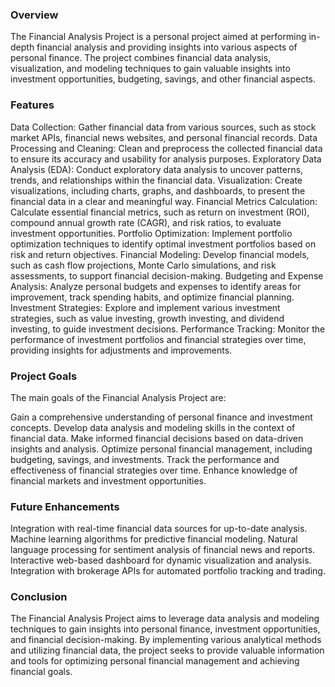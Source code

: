 ### Overview
The Financial Analysis Project is a personal project aimed at performing in-depth financial analysis and providing insights into various aspects of personal finance. The project combines financial data analysis, visualization, and modeling techniques to gain valuable insights into investment opportunities, budgeting, savings, and other financial aspects.

### Features
Data Collection: Gather financial data from various sources, such as stock market APIs, financial news websites, and personal financial records.
Data Processing and Cleaning: Clean and preprocess the collected financial data to ensure its accuracy and usability for analysis purposes.
Exploratory Data Analysis (EDA): Conduct exploratory data analysis to uncover patterns, trends, and relationships within the financial data.
Visualization: Create visualizations, including charts, graphs, and dashboards, to present the financial data in a clear and meaningful way.
Financial Metrics Calculation: Calculate essential financial metrics, such as return on investment (ROI), compound annual growth rate (CAGR), and risk ratios, to evaluate investment opportunities.
Portfolio Optimization: Implement portfolio optimization techniques to identify optimal investment portfolios based on risk and return objectives.
Financial Modeling: Develop financial models, such as cash flow projections, Monte Carlo simulations, and risk assessments, to support financial decision-making.
Budgeting and Expense Analysis: Analyze personal budgets and expenses to identify areas for improvement, track spending habits, and optimize financial planning.
Investment Strategies: Explore and implement various investment strategies, such as value investing, growth investing, and dividend investing, to guide investment decisions.
Performance Tracking: Monitor the performance of investment portfolios and financial strategies over time, providing insights for adjustments and improvements.


### Project Goals
The main goals of the Financial Analysis Project are:

Gain a comprehensive understanding of personal finance and investment concepts.
Develop data analysis and modeling skills in the context of financial data.
Make informed financial decisions based on data-driven insights and analysis.
Optimize personal financial management, including budgeting, savings, and investments.
Track the performance and effectiveness of financial strategies over time.
Enhance knowledge of financial markets and investment opportunities.

### Future Enhancements
Integration with real-time financial data sources for up-to-date analysis.
Machine learning algorithms for predictive financial modeling.
Natural language processing for sentiment analysis of financial news and reports.
Interactive web-based dashboard for dynamic visualization and analysis.
Integration with brokerage APIs for automated portfolio tracking and trading.

### Conclusion
The Financial Analysis Project aims to leverage data analysis and modeling techniques to gain insights into personal finance, investment opportunities, and financial decision-making. By implementing various analytical methods and utilizing financial data, the project seeks to provide valuable information and tools for optimizing personal financial management and achieving financial goals.
